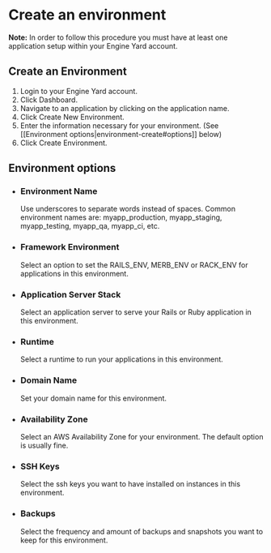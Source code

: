 # Create an environment

<b>Note:</b> In order to follow this procedure you must have at least one
application setup within your Engine Yard account.

## Create an Environment

  1. Login to your Engine Yard account.
  2. Click Dashboard.
  3. Navigate to an application by clicking on the application name.
  4. Click Create New Environment.
  5. Enter the information necessary for your environment. (See [[Environment options|environment-create#options]] below)
  6. Click Create Environment.

<h2 id="options"> Environment options</h2>

  * ### Environment Name
    Use underscores to separate words instead of spaces.  Common environment names are: myapp_production, myapp_staging, myapp_testing, myapp_qa, myapp_ci, etc.
  
  * ### Framework Environment
    Select an option to set the RAILS_ENV, MERB_ENV or RACK_ENV for applications in this environment.
  
  * ### Application Server Stack
    Select an application server to serve your Rails or Ruby application in this environment.
    
  * ### Runtime
    Select a runtime to run your applications in this environment.
    
  * ### Domain Name
    Set your domain name for this environment.
    
  * ### Availability Zone
    Select an AWS Availability Zone for your environment. The default option is usually fine.
    
  * ### SSH Keys
    Select the ssh keys you want to have installed on instances in this environment.
    
  * ### Backups
    Select the frequency and amount of backups and snapshots you want to keep for this environment.
